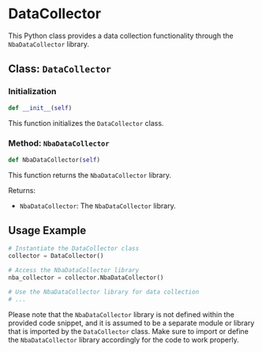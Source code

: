 # DataCollector

This Python class provides a data collection functionality through the `NbaDataCollector` library.

## Class: `DataCollector`

### Initialization
```python
def __init__(self)
```
This function initializes the `DataCollector` class.

### Method: `NbaDataCollector`
```python
def NbaDataCollector(self)
```
This function returns the `NbaDataCollector` library.

Returns:
- `NbaDataCollector`: The `NbaDataCollector` library.

## Usage Example

```python
# Instantiate the DataCollector class
collector = DataCollector()

# Access the NbaDataCollector library
nba_collector = collector.NbaDataCollector()

# Use the NbaDataCollector library for data collection
# ...
```

Please note that the `NbaDataCollector` library is not defined within the provided code snippet, and it is assumed to be a separate module or library that is imported by the `DataCollector` class. Make sure to import or define the `NbaDataCollector` library accordingly for the code to work properly.